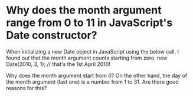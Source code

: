 
# Why does the month argument range from 0 to 11 in JavaScript's Date constructor?

When initializing a new Date object in JavaScript using the below call, I found out that the month argument counts starting from zero.
new Date(2010, 3, 1);  // that's the 1st April 2010!

Why does the month argument start from 0? On the other hand, the day of the month argument (last one) is a number from 1 to 31. Are there good reasons for this?

        